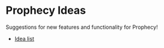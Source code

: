 # Prophecy Ideas

Suggestions for new features and functionality for Prophecy!

* [Idea list](https://github.com/prophecymud/ideas/issues)
